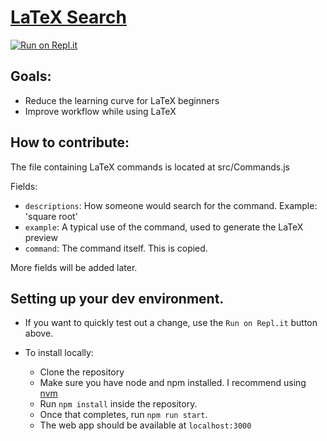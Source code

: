 # [LaTeX Search](https://github.com/lunaroyster/LaTeX-search/blob/master/README.md)

[![Run on Repl.it](https://repl.it/badge/github/lunaroyster/LaTeX-search)](https://repl.it/github/lunaroyster/LaTeX-search)

## Goals:

- Reduce the learning curve for LaTeX beginners
- Improve workflow while using LaTeX

## How to contribute:

The file containing LaTeX commands is located at src/Commands.js

Fields:

- `descriptions`: How someone would search for the command. Example: 'square root'
- `example`: A typical use of the command, used to generate the LaTeX preview
- `command`: The command itself. This is copied.

More fields will be added later.

## Setting up your dev environment.

- If you want to quickly test out a change, use the `Run on Repl.it` button above.

- To install locally:
  - Clone the repository
  - Make sure you have node and npm installed. I recommend using [nvm](https://github.com/nvm-sh/nvm)
  - Run `npm install` inside the repository.
  - Once that completes, run `npm run start`.
  - The web app should be available at `localhost:3000`

